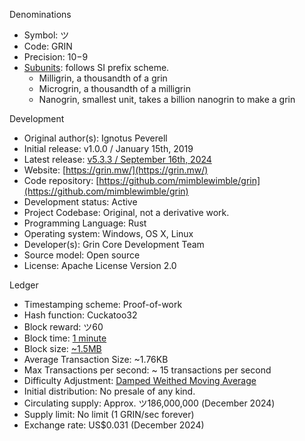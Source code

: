 Denominations
- Symbol:  ツ 
- Code:  GRIN
- Precision:  10−9
- [Subunits](https://github.com/mimblewimble/grin/blob/master/core/src/consensus.rs#L36-L40): follows SI prefix scheme.
  - Milligrin, a thousandth of a grin
  - Microgrin, a thousandth of a milligrin
  - Nanogrin, smallest unit, takes a billion nanogrin to make a grin

Development
- Original author(s):  Ignotus Peverell
- Initial release:  v1.0.0 / January 15th, 2019
- Latest release:  [v5.3.3 / September 16th, 2024](https://grin.mw/download)
- Website:  [https://grin.mw/](https://grin.mw/)
- Code repository:  [https://github.com/mimblewimble/grin](https://github.com/mimblewimble/grin)
- Development status:  Active
- Project Codebase:  Original, not a derivative work. 
- Programming Language:  Rust
- Operating system:  Windows, OS X, Linux
- Developer(s):  Grin Core Development Team
- Source model:  Open source
- License:  Apache License Version 2.0

Ledger
- Timestamping scheme:  Proof-of-work
- Hash function:  Cuckatoo32
- Block reward:  ツ60
- Block time: [1 minute](https://github.com/mimblewimble/grin/blob/master/core/src/consensus.rs#L36-L40)
- Block size: [~1.5MB](https://github.com/mimblewimble/grin/blob/master/core/src/consensus.rs#L110C1-L122C42)
- Average Transaction Size: ~1.76KB
- Max Transactions per second: ~ 15 transactions per second
- Difficulty Adjustment: [Damped Weithed Moving Average](https://github.com/mimblewimble/grin/blob/master/core/src/consensus.rs#L174)
- Initial distribution:  No presale of any kind.
- Circulating supply:  Approx. ツ186,000,000 (December 2024)
- Supply limit:  No limit (1 GRIN/sec forever)
- Exchange rate:  US$0.031 (December 2024)
